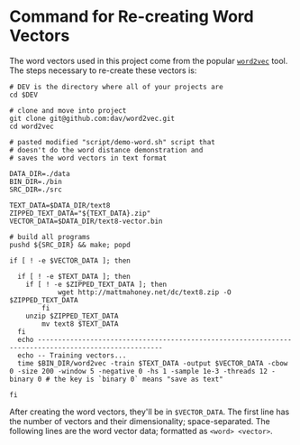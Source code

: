 # Command for Re-creating Word Vectors

The word vectors used in this project come from the popular [`word2vec`](https://github.com/dav/word2vec) tool. The steps necessary to re-create these vectors is:
```
# DEV is the directory where all of your projects are
cd $DEV

# clone and move into project
git clone git@github.com:dav/word2vec.git
cd word2vec

# pasted modified "script/demo-word.sh" script that
# doesn't do the word distance demonstration and
# saves the word vectors in text format

DATA_DIR=./data
BIN_DIR=./bin
SRC_DIR=./src

TEXT_DATA=$DATA_DIR/text8
ZIPPED_TEXT_DATA="${TEXT_DATA}.zip"
VECTOR_DATA=$DATA_DIR/text8-vector.bin

# build all programs
pushd ${SRC_DIR} && make; popd

if [ ! -e $VECTOR_DATA ]; then

  if [ ! -e $TEXT_DATA ]; then
    if [ ! -e $ZIPPED_TEXT_DATA ]; then
            wget http://mattmahoney.net/dc/text8.zip -O $ZIPPED_TEXT_DATA
        fi
    unzip $ZIPPED_TEXT_DATA
        mv text8 $TEXT_DATA
  fi
  echo -----------------------------------------------------------------------------------------------------
  echo -- Training vectors...
  time $BIN_DIR/word2vec -train $TEXT_DATA -output $VECTOR_DATA -cbow 0 -size 200 -window 5 -negative 0 -hs 1 -sample 1e-3 -threads 12 -binary 0 # the key is `binary 0` means "save as text"

fi
```

After creating the word vectors, they'll be in `$VECTOR_DATA`. The first line has the number of vectors and their dimensionality; space-separated. The following lines are the word vector data; formatted as `<word> <vector>`.
